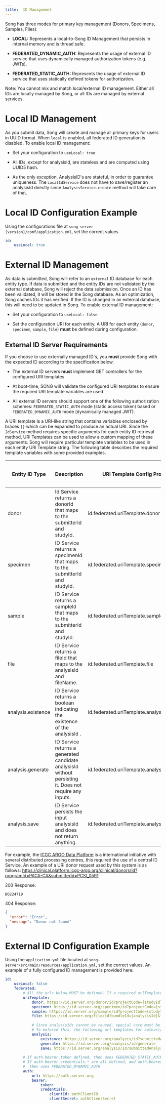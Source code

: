 ```yaml
---
title:  ID Management
---
```


Song has three modes for primary key management (Donors, Specimens, Samples, Files): 

- **LOCAL:** Represents a local-to-Song ID Management that persists in internal memory and is thread safe.

- **FEDERATED_DYNAMIC_AUTH:** Represents the usage of external ID service that uses dynamically managed authorization tokens (e.g. JWTs).

- **FEDERATED_STATIC_AUTH:** Represents the usage of external ID service that uses statically defined tokens for authorization.

Note: You cannot mix and match local/external ID management.  Either all IDs are locally managed by Song, or all IDs are managed by external services. 

# Local ID Management 

As you submit data, Song will create and manage all primary keys for users in UUID format. When `local` is enabled, all federated ID generation is disabled.   To enable local ID management: 

- Set your configuration to `useLocal: true`

- All IDs, except for analysisId, are stateless and are computed using UUID5 hash. 

- As the only exception, AnalysisID's are stateful, in order to guarantee uniqueness. The `LocalIdService` does not have to save/register an analysisId directly since `AnalysisService.create` method will take care of that. 

# Local ID Configuration Example 

Using the configurations file at `song-server-[version]/conf/application.yml`, set the correct values. 

```yaml
id:
    useLocal: true
```

# External ID Management 

As data is submitted, Song will refer to an `external` ID database for each entity type. If data is submitted and the entity IDs are not validated by the external database, Song will reject the data submission.  Once an ID has been validated, it will be stored in the Song database.  As an optimization, Song caches IDs it has verified.  If the ID is changed in an external database, this will need to be updated in Song. To enable external ID management: 

- Set your configuration to `useLocal: false`

- Set the configuration URI for each entity. A URI for each entity (`donor`, `specimen`, `sample`, `file`) **must** be defined during configuration.  

## External ID Server Requirements

If you choose to use externally managed ID's, you **must** provide Song with the expected ID according to the specification below. 

- The external ID servers **must** implement GET controllers for the configured URI templates.  

- At boot-time, SONG will validate the configured URI templates to ensure the required URI template variables are used.

- All external ID servers should support one of the following authorization schemes:  `FEDERATED_STATIC_AUTH` mode (static access token) based or `FEDERATED_DYNAMIC_AUTH` mode (dynamically managed JWT).

A URI template is a URI-like string that contains variables enclosed by braces `{}` which can be expanded to produce an actual URI. Since the  `IdService` method requires specific arguments for each entity ID retrieval method, URI Templates can be used to allow a custom mapping of these arguments. Song will require particular template variables to be used in each entity URI Template string. The following table describes the required template variables with some provided examples.

<!--Table start -->

| Entity ID Type | Description | URI Template Config Property | URI Template Required Variables | Examples | URI Request Type | URI Response Type |
|--|--|--|--|--|--|--|
| donor | Id Service returns a donorId that maps to the submitterId and studyId. | id.federated.uriTemplate.donor | studyId, submitterId | `https://id.server.example.org/donor/id?sid={submitterId}&projectcode={studyId}` | `GET` | plaintext |
| specimen | ID Service returns a specimenId that maps to the submitterId and studyId. | id.federated.uriTemplate.specimen | studyId, submitterId | `https://id.server.example.org/specimen/id?sid={submitterId}&projectcode={studyId}` | `GET` | plaintext |
| sample | ID Service returns a sampleId that maps to the submitterId and studyId. | id.federated.uriTemplate.sample | studyId, submitterId | `https://id.server.example.org/sample/id?sid={submitterId}&projectcode={studyId}` | `GET` | plaintext |
| file | ID Service returns a fileId that maps to the analysisId and fileName. | id.federated.uriTemplate.file | analysisId, fileName | `https://id.server.example.org/file/id?anid={analysisId}&fname={fileName}` | `GET` | plaintext |
| analysis.existence | ID Service returns a boolean indicating the existence of the analysisId . | id.federated.uriTemplate.analysis.existence | analysisId | `https://id.server.example.org/analysis/{analysisId}` | `GET` | plaintext |
| analysis.generate | ID Service returns a generated candidate analysisId without persisting it. Does not require any inputs. | id.federated.uriTemplate.analysis.generate | -- | `https://id.server.example.org/analysis/generate` | `GET` | plaintext |
| analysis.save | ID Service persists the input analysisId and does not return anything. | id.federated.uriTemplate.analysis.save | analysisId | `https://id.server.example.org/analysis/{analysisId}` | `GET` | -- |
<!--Table end -->

For example, the [ICGC ARGO Data Platform](https://platform.icgc-argo.org/) is a international initiative with several distributed processing centres, this required the use of a central ID Service.  An example of a URI donor request used by this system is as follows: https://clinical.platform.icgc-argo.org/clinical/donors/id?programId=PACA-CA&submitterId=PCSI_0591

200 Response: 

```shell
DO224719
```

404 Response:

```json
{
  "error": "Error",
  "message": "Donor not found"
}
```

# External ID Configuration Example 

Using the `application.yml` file located at `song-server/src/main/resources/application.yml`, set the correct values. An example of a fully configured ID management is provided here:

```yaml
id:
    useLocal: false
    federated:
        # All the urls below MUST be defined. If a required urlTemplateVariable (such as studyId and submitterId) is not defined in the urlTemplate, an error occurs
        uriTemplate:
            donor: https://id.server.org/donor/id?projectCode={studyId}&donorSubmittedId={submitterId}&create=true
            specimen: https://id.server.org/specimen/id?projectCode={studyId}&specimenSubmittedId={submitterId}&create=true
            sample: https://id.server.org/sample/id?projectCode={studyId}&sampleSubmittedId={submitterId}&create=true
            file: https://id.server.org/file/id?bundleId={analysisId}&fname={fileName}
             
            # Since analysisIds cannot be reused, special care must be taken to ensure SONG does not attempt to create an analysis with an id that already exists on the id server.
            # To enforce this, the following url templates for authorized GET requests are needed  
            analysis:
                existence: https://id.server.org/analysis/id?submittedAnalysisId={analysisId}&create=false 
                generate: https://id.server.org/analysis/id/generate
                save: https://id.server.org/analysis/id?submittedAnalysisId={submitterId}&create=true      
         
        # If auth.bearer.token defined, then uses FEDERATED_STATIC_AUTH mode.
        # If auth.bearer.credentials.* are all defined, and auth.bearer.token is not,
        #  then uses FEDERATED_DYNAMIC_AUTH
        auth:
            url: https://auth.server.org
            bearer:
                token: 
                credentials:
                    clientId: authClientID
                    clientSecret: authClientSecret

```